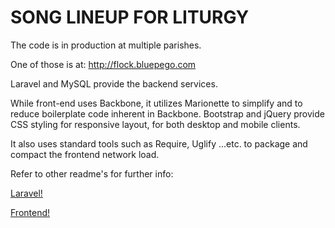 SONG LINEUP FOR LITURGY
==================================
The code is in production at multiple parishes.

One of those is at: http://flock.bluepego.com

Laravel and MySQL provide the backend services.

While front-end uses Backbone, it utilizes Marionette to simplify and to reduce boilerplate code inherent in Backbone. Bootstrap and jQuery provide CSS styling for responsive layout, for both desktop and mobile clients.

It also uses standard tools such as Require, Uglify ...etc. to package and compact the frontend network load.

Refer to other readme's for further info:

[Laravel!](https://github.com/hoantran/liturgy/blob/marionette/readme-laravel.md)

[Frontend!](https://github.com/hoantran/liturgy/blob/marionette/readme-marionette-require-boilerplate.md)
